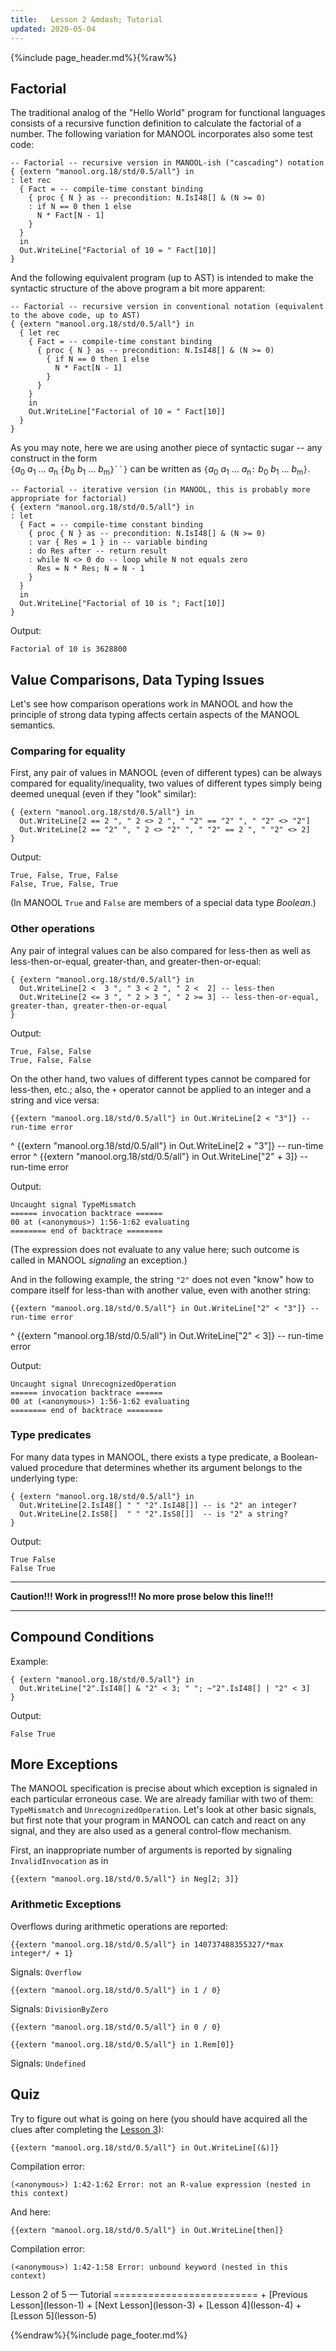 ```yaml
---
title:   Lesson 2 &mdash; Tutorial
updated: 2020-05-04
---
```


{%include page_header.md%}{%raw%}


Factorial
----------------------------------------------------------------------------------------------------------------------------------------------------------------

The traditional analog of the "Hello World" program for functional languages consists of a recursive function definition to calculate the factorial of a number.
The following variation for MANOOL incorporates also some test code:

    -- Factorial -- recursive version in MANOOL-ish ("cascading") notation
    { {extern "manool.org.18/std/0.5/all"} in
    : let rec
      { Fact = -- compile-time constant binding
        { proc { N } as -- precondition: N.IsI48[] & (N >= 0)
        : if N == 0 then 1 else
          N * Fact[N - 1]
        }
      }
      in
      Out.WriteLine["Factorial of 10 = " Fact[10]]
    }

And the following equivalent program (up to AST) is intended to make the syntactic structure of the above program a bit more apparent:

    -- Factorial -- recursive version in conventional notation (equivalent to the above code, up to AST)
    { {extern "manool.org.18/std/0.5/all"} in
      { let rec
        { Fact = -- compile-time constant binding
          { proc { N } as -- precondition: N.IsI48[] & (N >= 0)
            { if N == 0 then 1 else
              N * Fact[N - 1]
            }
          }
        }
        in
        Out.WriteLine["Factorial of 10 = " Fact[10]]
      }
    }

As you may note, here we are using another piece of syntactic sugar -- any construct in the form  
`{`_a_<sub>0</sub> _a_<sub>1</sub> ... _a_<sub>n</sub> `{`_b_<sub>0</sub> _b_<sub>1</sub> ... _b_<sub>m</sub>`}``}` can be written as
`{`_a_<sub>0</sub> _a_<sub>1</sub> ... _a_<sub>n</sub>`:` _b_<sub>0</sub> _b_<sub>1</sub> ... _b_<sub>m</sub>`}`.

    -- Factorial -- iterative version (in MANOOL, this is probably more appropriate for factorial)
    { {extern "manool.org.18/std/0.5/all"} in
    : let
      { Fact = -- compile-time constant binding
        { proc { N } as -- precondition: N.IsI48[] & (N >= 0)
        : var { Res = 1 } in -- variable binding
        : do Res after -- return result
        : while N <> 0 do -- loop while N not equals zero
          Res = N * Res; N = N - 1
        }
      }
      in
      Out.WriteLine["Factorial of 10 is "; Fact[10]]
    }

Output:

    Factorial of 10 is 3628800


Value Comparisons, Data Typing Issues
----------------------------------------------------------------------------------------------------------------------------------------------------------------

Let's see how comparison operations work in MANOOL and how the principle of strong data typing affects certain aspects of the MANOOL semantics.

### Comparing for equality #############################################################################################

First, any pair of values in MANOOL (even of different types) can be always compared for equality/inequality, two values of different types simply being deemed
unequal (even if they "look" similar):

    { {extern "manool.org.18/std/0.5/all"} in
      Out.WriteLine[2 == 2 ", " 2 <> 2 ", " "2" == "2" ", " "2" <> "2"]
      Out.WriteLine[2 == "2" ", " 2 <> "2" ", " "2" == 2 ", " "2" <> 2]
    }

Output:

    True, False, True, False
    False, True, False, True

  (In MANOOL `True` and `False` are members of a special data type _Boolean_.)

### Other operations ###################################################################################################

Any pair of integral values can be also compared for less-then as well as less-then-or-equal, greater-than, and greater-then-or-equal:

    { {extern "manool.org.18/std/0.5/all"} in
      Out.WriteLine[2 <  3 ", " 3 < 2 ", " 2 <  2] -- less-then
      Out.WriteLine[2 <= 3 ", " 2 > 3 ", " 2 >= 3] -- less-then-or-equal, greater-than, greater-then-or-equal
    }

Output:

    True, False, False
    True, False, False

On the other hand, two values of different types cannot be compared for less-then, etc.; also, the `+` operator cannot be applied to an integer and a string and
vice versa:

    {{extern "manool.org.18/std/0.5/all"} in Out.WriteLine[2 < "3"]} -- run-time error
^
    {{extern "manool.org.18/std/0.5/all"} in Out.WriteLine[2 + "3"]} -- run-time error
^
    {{extern "manool.org.18/std/0.5/all"} in Out.WriteLine["2" + 3]} -- run-time error

Output:

    Uncaught signal TypeMismatch
    ====== invocation backtrace ======
    00 at (<anonymous>) 1:56-1:62 evaluating
    ======== end of backtrace ========

  (The expression does not evaluate to any value here; such outcome is called in MANOOL _signaling_ an exception.)

And in the following example, the string `"2"` does not even "know" how to compare itself for less-than with another value, even with another string:

    {{extern "manool.org.18/std/0.5/all"} in Out.WriteLine["2" < "3"]} -- run-time error
^
    {{extern "manool.org.18/std/0.5/all"} in Out.WriteLine["2" < 3]} -- run-time error

Output:

    Uncaught signal UnrecognizedOperation
    ====== invocation backtrace ======
    00 at (<anonymous>) 1:56-1:62 evaluating
    ======== end of backtrace ========

### Type predicates ####################################################################################################

For many data types in MANOOL, there exists a type predicate, a Boolean-valued procedure that determines whether its argument belongs to the underlying type:

    { {extern "manool.org.18/std/0.5/all"} in
      Out.WriteLine[2.IsI48[] " " "2".IsI48[]] -- is "2" an integer?
      Out.WriteLine[2.IsS8[]  " " "2".IsS8[]]  -- is "2" a string?
    }

Output:

    True False
    False True

---

**Caution!!! Work in progress!!! No more prose below this line!!!**

---


## Compound Conditions
Example:
~~~
{ {extern "manool.org.18/std/0.5/all"} in
  Out.WriteLine["2".IsI48[] & "2" < 3; " "; ~"2".IsI48[] | "2" < 3]
}
~~~
Output:
~~~
False True
~~~

More Exceptions
----------------------------------------------------------------------------------------------------------------------------------------------------------------

The MANOOL specification is precise about which exception is signaled in each particular erroneous case. We are already familiar with two of them:
`TypeMismatch` and `UnrecognizedOperation`. Let's look at other basic signals, but first note that your program in MANOOL can catch and react on any signal, and
they are also used as a general control-flow mechanism.

First, an inappropriate number of arguments is reported by signaling `InvalidInvocation` as in

    {{extern "manool.org.18/std/0.5/all"} in Neg[2; 3]}

### Arithmetic Exceptions ##############################################################################################

Overflows during arithmetic operations are reported:

    {{extern "manool.org.18/std/0.5/all"} in 140737488355327/*max integer*/ + 1}

Signals: `Overflow`

~~~
{{extern "manool.org.18/std/0.5/all"} in 1 / 0}
~~~
Signals: `DivisionByZero`
~~~
{{extern "manool.org.18/std/0.5/all"} in 0 / 0}
~~~
~~~
{{extern "manool.org.18/std/0.5/all"} in 1.Rem[0]}
~~~
Signals: `Undefined`

Quiz
----------------------------------------------------------------------------------------------------------------------------------------------------------------

Try to figure out what is going on here (you should have acquired all the clues after completing the [Lesson 3](Lesson-3)):

    {{extern "manool.org.18/std/0.5/all"} in Out.WriteLine[(&)]}

Compilation error:

    (<anonymous>) 1:42-1:62 Error: not an R-value expression (nested in this context)

And here:

    {{extern "manool.org.18/std/0.5/all"} in Out.WriteLine[then]}

Compilation error:

    (<anonymous>) 1:42-1:58 Error: unbound keyword (nested in this context)


<aside markdown="1" class="right">
Lesson 2 of 5 &mdash; Tutorial
=========================
+ [Previous Lesson](lesson-1)
+ [Next Lesson](lesson-3)
+ [Lesson 4](lesson-4)
+ [Lesson 5](lesson-5)
</aside>

{%endraw%}{%include page_footer.md%}
